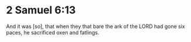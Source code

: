 # 2 Samuel 6:13

And it was [so], that when they that bare the ark of the LORD had gone six paces, he sacrificed oxen and fatlings.